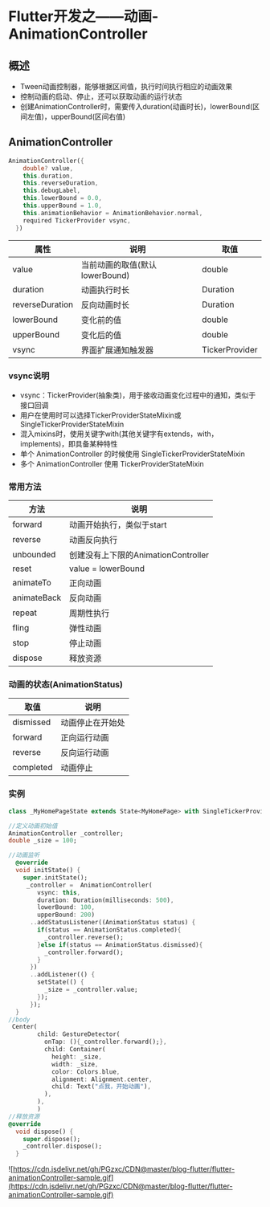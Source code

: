 # Flutter开发之——动画-AnimationController

## 概述

- Tween动画控制器，能够根据区间值，执行时间执行相应的动画效果
- 控制动画的启动、停止，还可以获取动画的运行状态
- 创建AnimationController时，需要传入duration(动画时长)，lowerBound(区间左值)，upperBound(区间右值)

## AnimationController

```dart
AnimationController({
    double? value,
    this.duration,
    this.reverseDuration,
    this.debugLabel,
    this.lowerBound = 0.0,
    this.upperBound = 1.0,
    this.animationBehavior = AnimationBehavior.normal,
    required TickerProvider vsync,
  })

```

| 属性 | 说明 | 取值 |
| --- | --- | --- |
| value | 当前动画的取值(默认lowerBound) | double |
| duration | 动画执行时长 | Duration |
| reverseDuration | 反向动画时长 | Duration |
| lowerBound | 变化前的值 | double |
| upperBound | 变化后的值 | double |
| vsync | 界面扩展通知触发器 | TickerProvider |

### vsync说明

- vsync：TickerProvider(抽象类)，用于接收动画变化过程中的通知，类似于接口回调
- 用户在使用时可以选择TickerProviderStateMixin或SingleTickerProviderStateMixin
- 混入mixins时，使用关键字with(其他关键字有extends，with，implements)，即具备某种特性
- 单个 AnimationController 的时候使用 SingleTickerProviderStateMixin
- 多个 AnimationController 使用 TickerProviderStateMixin

### 常用方法

| 方法 | 说明 |
| --- | --- |
| forward | 动画开始执行，类似于start |
| reverse | 动画反向执行 |
| unbounded | 创建没有上下限的AnimationController |
| reset | value = lowerBound |
| animateTo | 正向动画 |
| animateBack | 反向动画 |
| repeat | 周期性执行 |
| fling | 弹性动画 |
| stop | 停止动画 |
| dispose | 释放资源 |

### ****动画的状态(AnimationStatus)****

| 取值 | 说明 |
| --- | --- |
| dismissed | 动画停止在开始处 |
| forward | 正向运行动画 |
| reverse | 反向运行动画 |
| completed | 动画停止 |

### 实例

```dart
class _MyHomePageState extends State<MyHomePage> with SingleTickerProvider  //具备TickerProvider特性

//定义动画初始值
AnimationController _controller;
double _size = 100;

//动画监听
  @override
  void initState() {
    super.initState();
     _controller =  AnimationController(
        vsync: this,
        duration: Duration(milliseconds: 500),
        lowerBound: 100,
        upperBound: 200)
      ..addStatusListener((AnimationStatus status) {
        if(status == AnimationStatus.completed){
          _controller.reverse();
        }else if(status == AnimationStatus.dismissed){
          _controller.forward();
        }
      })
      ..addListener(() {
        setState(() {
          _size = _controller.value;
        });
      });
  }
//body
 Center(
        child: GestureDetector(
          onTap: (){_controller.forward();},
          child: Container(
            height: _size,
            width: _size,
            color: Colors.blue,
            alignment: Alignment.center,
            child: Text("点我，开始动画"),
          ),
        ),
        )
//释放资源        
@override
  void dispose() {
    super.dispose();
    _controller.dispose();
  }
```

![https://cdn.jsdelivr.net/gh/PGzxc/CDN@master/blog-flutter/flutter-animationController-sample.gif](https://cdn.jsdelivr.net/gh/PGzxc/CDN@master/blog-flutter/flutter-animationController-sample.gif)

